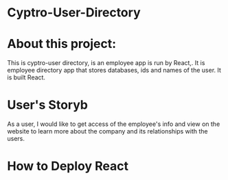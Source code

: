 # Cyptro-User-Directory

# About this project:

This is cyptro-user directory, is an employee app is run by React,. It is employee directory app that stores databases, ids and names of the user. It is built React.

# User's Storyb

As a user, I would like to get access of the employee's info and view on the website to learn more about the company and its relationships with the users.

# How to Deploy React

